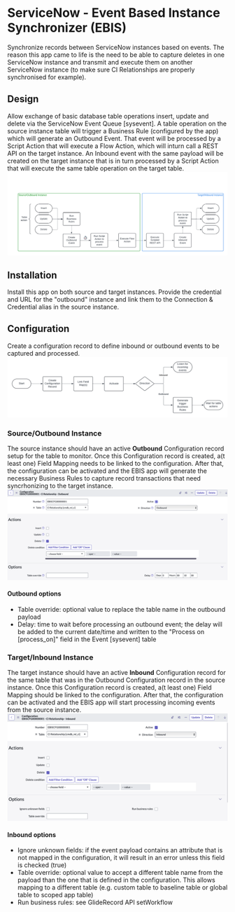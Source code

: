 # ServiceNow - Event Based Instance Synchronizer (EBIS)
Synchronize records between ServiceNow instances based on events.
The reason this app came to life is the need to be able to capture deletes in one ServiceNow instance and transmit and execute them on another ServiceNow instance (to make sure CI Relationships are properly synchronised for example).

## Design
Allow exchange of basic database table operations insert, update and delete via the ServiceNow Event Queue [sysevent].
A table operation on the source instance table will trigger a Business Rule (configured by the app) which will generate an Outbound Event. That event will be processed by a Script Action that will execute a Flow Action, which will inturn call a REST API on the target instance.
An Inbound event with the same payload will be created on the target instance that is in turn processed by a Script Action that will execute the same table operation on the target table.
![Configuration Flow diagram](images/synchronization_flow.png?raw=true "Synchronization Flow")

## Installation
Install this app on both source and target instances.
Provide the credential and URL for the "outbound" instance and link them to the Connection & Credential alias in the source instance.

## Configuration
Create a configuration record to define inbound or outbound events to be captured and processed.
![Configuration Flow diagram](images/configuration_flow.png?raw=true "Configuration Flow")
### Source/Outbound Instance
The source instance should have an active **Outbound** Configuration record setup for the table to monitor. Once this Configuration record is created, a(t least one) Field Mapping needs to be linked to the configuration. After that, the configuration can be activated and the EBIS app will generate the necessary Business Rules to capture record transactions that need syncrhonizing to the target instance.
![Outbound Configuration screenshot](images/configuration_outbound.png?raw=true "Example Outbound Configuration")
#### Outbound options
- Table override: optional value to replace the table name in the outbound payload
- Delay: time to wait before processing an outbound event; the delay will be added to the current date/time and written to the "Process on [process_on]" field in the Event [sysevent] table
### Target/Inbound Instance
The target instance should have an active **Inbound** Configuration record for the same table that was in the Outbound Configuration record in the source instance. Once this Configuration record is created, a(t least one) Field Mapping should be linked to the configuration. After that, the configuration can be activated and the EBIS app will start processing incoming events from the source instance.
![Inbound Configuration screenshot](images/configuration_inbound.png?raw=true "Example Inbound Configuration")
#### Inbound options
- Ignore unknown fields: if the event payload contains an attribute that is not mapped in the configuration, it will result in an error unless this field is checked (true)
- Table override: optional value to accept a different table name from the payload than the one that is defined in the configuration. This allows mapping to a different table (e.g. custom table to baseline table or global table to scoped app table)
- Run business rules: see GlideRecord API setWorkflow
